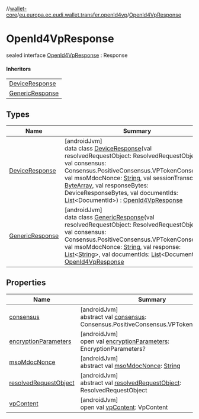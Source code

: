 //[wallet-core](../../../index.md)/[eu.europa.ec.eudi.wallet.transfer.openId4vp](../index.md)/[OpenId4VpResponse](index.md)

# OpenId4VpResponse

sealed interface [OpenId4VpResponse](index.md) : Response

#### Inheritors

| |
|---|
| [DeviceResponse](-device-response/index.md) |
| [GenericResponse](-generic-response/index.md) |

## Types

| Name | Summary |
|---|---|
| [DeviceResponse](-device-response/index.md) | [androidJvm]<br>data class [DeviceResponse](-device-response/index.md)(val resolvedRequestObject: ResolvedRequestObject, val consensus: Consensus.PositiveConsensus.VPTokenConsensus, val msoMdocNonce: [String](https://kotlinlang.org/api/latest/jvm/stdlib/kotlin-stdlib/kotlin/-string/index.html), val sessionTranscript: [ByteArray](https://kotlinlang.org/api/latest/jvm/stdlib/kotlin-stdlib/kotlin/-byte-array/index.html), val responseBytes: DeviceResponseBytes, val documentIds: [List](https://kotlinlang.org/api/latest/jvm/stdlib/kotlin-stdlib/kotlin.collections/-list/index.html)&lt;DocumentId&gt;) : [OpenId4VpResponse](index.md) |
| [GenericResponse](-generic-response/index.md) | [androidJvm]<br>data class [GenericResponse](-generic-response/index.md)(val resolvedRequestObject: ResolvedRequestObject, val consensus: Consensus.PositiveConsensus.VPTokenConsensus, val msoMdocNonce: [String](https://kotlinlang.org/api/latest/jvm/stdlib/kotlin-stdlib/kotlin/-string/index.html), val response: [List](https://kotlinlang.org/api/latest/jvm/stdlib/kotlin-stdlib/kotlin.collections/-list/index.html)&lt;[String](https://kotlinlang.org/api/latest/jvm/stdlib/kotlin-stdlib/kotlin/-string/index.html)&gt;, val documentIds: [List](https://kotlinlang.org/api/latest/jvm/stdlib/kotlin-stdlib/kotlin.collections/-list/index.html)&lt;DocumentId&gt;) : [OpenId4VpResponse](index.md) |

## Properties

| Name | Summary |
|---|---|
| [consensus](consensus.md) | [androidJvm]<br>abstract val [consensus](consensus.md): Consensus.PositiveConsensus.VPTokenConsensus |
| [encryptionParameters](encryption-parameters.md) | [androidJvm]<br>open val [encryptionParameters](encryption-parameters.md): EncryptionParameters? |
| [msoMdocNonce](mso-mdoc-nonce.md) | [androidJvm]<br>abstract val [msoMdocNonce](mso-mdoc-nonce.md): [String](https://kotlinlang.org/api/latest/jvm/stdlib/kotlin-stdlib/kotlin/-string/index.html) |
| [resolvedRequestObject](resolved-request-object.md) | [androidJvm]<br>abstract val [resolvedRequestObject](resolved-request-object.md): ResolvedRequestObject |
| [vpContent](vp-content.md) | [androidJvm]<br>open val [vpContent](vp-content.md): VpContent |
